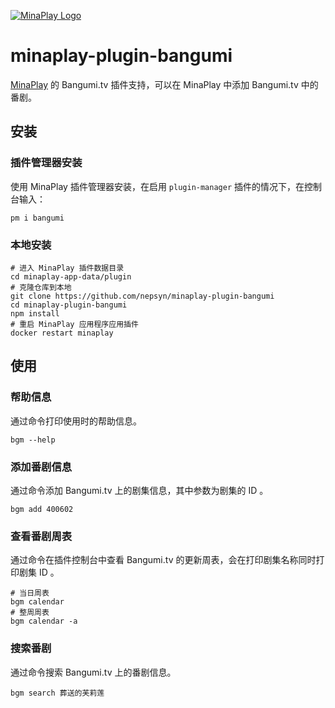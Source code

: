 [![MinaPlay Logo](https://github.com/nepsyn/minaplay/blob/master/assets/minaplay.png)](https://github.com/nepsyn/minaplay)

# minaplay-plugin-bangumi

[MinaPlay](https://github.com/nepsyn/minaplay) 的 Bangumi.tv 插件支持，可以在 MinaPlay 中添加 Bangumi.tv 中的番剧。

## 安装

### 插件管理器安装

使用 MinaPlay 插件管理器安装，在启用 `plugin-manager` 插件的情况下，在控制台输入：

```shell
pm i bangumi
```

### 本地安装

```shell
# 进入 MinaPlay 插件数据目录
cd minaplay-app-data/plugin
# 克隆仓库到本地
git clone https://github.com/nepsyn/minaplay-plugin-bangumi
cd minaplay-plugin-bangumi
npm install
# 重启 MinaPlay 应用程序应用插件
docker restart minaplay
```

## 使用

### 帮助信息

通过命令打印使用时的帮助信息。

```shell
bgm --help
```

### 添加番剧信息

通过命令添加 Bangumi.tv 上的剧集信息，其中参数为剧集的 ID 。

```shell
bgm add 400602
```

### 查看番剧周表

通过命令在插件控制台中查看 Bangumi.tv 的更新周表，会在打印剧集名称同时打印剧集 ID 。

```shell
# 当日周表
bgm calendar
# 整周周表
bgm calendar -a
```

### 搜索番剧

通过命令搜索 Bangumi.tv 上的番剧信息。

```shell
bgm search 葬送的芙莉莲
```
